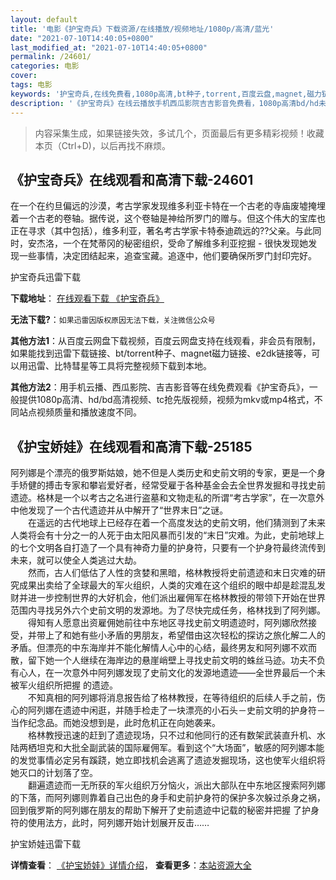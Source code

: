 ```yaml
---
layout: default
title: '电影《护宝奇兵》下载资源/在线播放/视频地址/1080p/高清/蓝光'
date: "2021-07-10T14:40:05+0800"
last_modified_at: "2021-07-10T14:40:05+0800"
permalink: /24601/
categories: 电影
cover:
tags: 电影
keywords: '护宝奇兵,在线免费看,1080p高清,bt种子,torrent,百度云盘,magnet,磁力链,迅雷下载资源'
description: '《护宝奇兵》在线云播放手机西瓜影院吉吉影音免费看，1080p高清bd/hd未删减完整版和tc抢先枪版，mkv/mp4格式，附带bt/torrent种子、magnet/磁力链、百度云盘、网盘资源迅雷下载链接'
---
```


>内容采集生成，如果链接失效，多试几个，页面最后有更多精彩视频！收藏本页（Ctrl+D)，以后再找不麻烦。


## 《护宝奇兵》在线观看和高清下载-24601

在一个在约旦偏远的沙漠，考古学家发现维多利亚卡特在一个古老的寺庙废墟掩埋着一个古老的卷轴。据传说，这个卷轴是神给所罗门的赠与。但这个伟大的宝库也正在寻求（其中包括），维多利亚，著名考古学家卡特泰迪疏远的??父亲。与此同时，安杰洛，一个在梵蒂冈的秘密组织，受命了解维多利亚挖掘 - 很快发现她发现一些事情，决定团结起来，追查宝藏。追逐中，他们要确保所罗门封印完好。


护宝奇兵迅雷下载

**下载地址**： [在线观看下载 《护宝奇兵》](https://www.993dy.com//vod-detail-id-23601.html) 


**无法下载?**：`如果迅雷因版权原因无法下载，关注微信公众号 `

**其他方法1**：从百度云网盘下载视频，百度云网盘支持在线观看，非会员有限制，如果能找到迅雷下载链接、bt/torrent种子、magnet磁力链接、e2dk链接等，可以用迅雷、比特彗星等工具将完整视频下载到本地。

**其他方法2**：用手机云播、西瓜影院、吉吉影音等在线免费观看《护宝奇兵》，一般提供1080p高清、hd/bd高清视频、tc抢先版视频，视频为mkv或mp4格式，不同站点视频质量和播放速度不同。


## 《护宝娇娃》在线观看和高清下载-25185

阿列娜是个漂亮的俄罗斯姑娘，她不但是人类历史和史前文明的专家，更是一个身手矫健的搏击专家和攀岩爱好者，经常受雇于各种基金会去全世界发掘和寻找史前遗迹。格林是一个以考古之名进行盗墓和文物走私的所谓&ldquo;考古学家”，在一次意外中他发现了一个古代遗迹并从中解开了&ldquo;世界末日”之谜。<br />　　在遥远的古代地球上已经存在着一个高度发达的史前文明，他们猜测到了未来人类将会有十分之一的人死于由太阳风暴而引发的“末日”灾难。为此，史前地球上的七个文明各自打造了一个具有神奇力量的护身符，只要有一个护身符最终流传到未来，就可以使全人类逃过大劫。<br />　　然而，古人们低估了人性的贪婪和黑暗，格林教授将史前遗迹和末日灾难的研究成果出卖给了全球最大的军火组织，人类的灾难在这个组织的眼中却是趁混乱发财并进一步控制世界的大好机会，他们派出雇佣军在格林教授的带领下开始在世界范围内寻找另外六个史前文明的发源地。为了尽快完成任务，格林找到了阿列娜。<br />　　得知有人愿意出资雇佣她前往中东地区寻找史前文明遗迹时，阿列娜欣然接受，并带上了和她有些小矛盾的男朋友，希望借由这次轻松的探访之旅化解二人的矛盾。但漂亮的中东海岸并不能化解情人心中的心结，最终男友和阿列娜不欢而散，留下她一个人继续在海岸边的悬崖峭壁上寻找史前文明的蛛丝马迹。功夫不负有心人，在一次意外中阿列娜发现了史前文化的发源地遗迹――全世界最后一个未被军火组织所把握 的遗迹。<br />　　不知真相的阿列娜将消息报告给了格林教授，在等待组织的后续人手之前，伤心的阿列娜在遗迹中闲逛，并随手检走了一块漂亮的小石头－史前文明的护身符－当作纪念品。而她没想到是，此时危机正在向她袭来。<br />　　格林教授迅速的赶到了遗迹现场，只不过和他同行的还有数架武装直升机、水陆两栖坦克和大批全副武装的国际雇佣军。看到这个&ldquo;大场面&rdquo;，敏感的阿列娜本能的发觉事情必定另有蹊跷，她立即找机会逃离了遗迹发掘现场，这也使军火组织将她灭口的计划落了空。<br />　　翻遍遗迹而一无所获的军火组织万分恼火，派出大部队在中东地区搜索阿列娜的下落，而阿列娜则靠着自己出色的身手和史前护身符的保护多次躲过杀身之祸，回到俄罗斯的阿列娜在朋友的帮助下解开了史前遗迹中记载的秘密并把握 了护身符的使用法方，此时，阿列娜开始计划展开反击……


护宝娇娃迅雷下载

**详情查看**： [《护宝娇娃》详情介绍](/movie/25185/)， **查看更多**：[本站资源大全](/movie/t/all/)

